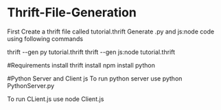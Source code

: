 # Thrift-File-Generation

  First Create a thrift file called tutorial.thrift
  Generate .py and js:node code using following commands
  
  thrift --gen py tutorial.thrift
  thrift --gen js:node tutorial.thrift
  
  #Requirements
  install thrift
  install npm
  install python
  
  #Python Server and Client js
  To run python server use 
  python PythonServer.py
  
  To run CLient.js use
  node Client.js 
  

